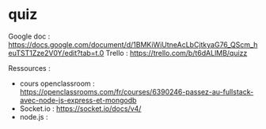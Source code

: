 # quiz
Google doc : https://docs.google.com/document/d/1BMKiWiUtneAcLbCjtkyaG76_QScm_heuTST1Zze2V0Y/edit?tab=t.0
Trello : https://trello.com/b/t6dALlMB/quizz

Ressources : 
- cours openclassroom : https://openclassrooms.com/fr/courses/6390246-passez-au-fullstack-avec-node-js-express-et-mongodb
- Socket.io : https://socket.io/docs/v4/
- node.js :
